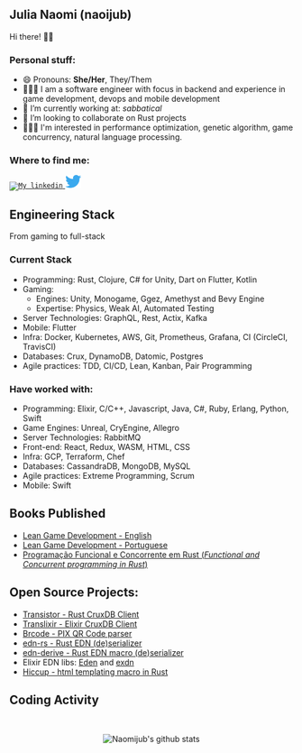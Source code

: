 ## Julia Naomi (naoijub)

Hi there! 👋🏽

### Personal stuff:
- 😄 Pronouns: **She/Her**, They/Them
- 👩🏽‍💻 I am a software engineer with focus in backend and experience in game development, devops and mobile development
- 🔭 I’m currently working at: *sabbatical*
- 👯 I’m looking to collaborate on Rust projects
- 👩🏽‍🎓 I'm interested in performance optimization, genetic algorithm, game concurrency, natural language processing. 

### Where to find me:
<a href="https://www.linkedin.com/in/julia-naomi-boeira-10b80baa/">
  <code><img alt="My linkedin" width="28" src="https://www.flaticon.com/svg/static/icons/svg/1383/1383262.svg" /></code>
</a>

<a href="https://www.twitter.com/naomijub">
  <code><img alt="My twitter" width="28" src="logos/twitter.svg" /></code>
</a>

## Engineering Stack

From gaming to full-stack

### Current Stack
- Programming: Rust, Clojure, C# for Unity, Dart on Flutter, Kotlin
- Gaming: 
  - Engines: Unity, Monogame, Ggez, Amethyst and Bevy Engine
  - Expertise: Physics, Weak AI, Automated Testing
- Server Technologies: GraphQL, Rest, Actix, Kafka
- Mobile: Flutter
- Infra: Docker, Kubernetes, AWS, Git, Prometheus, Grafana, CI (CircleCI, TravisCI)
- Databases: Crux, DynamoDB, Datomic, Postgres
- Agile practices: TDD, CI/CD, Lean, Kanban, Pair Programming

### Have worked with:
- Programming: Elixir, C/C++, Javascript, Java, C#, Ruby, Erlang, Python, Swift
- Game Engines: Unreal, CryEngine, Allegro
- Server Technologies: RabbitMQ
- Front-end: React, Redux, WASM, HTML, CSS
- Infra: GCP, Terraform, Chef
- Databases: CassandraDB, MongoDB, MySQL
- Agile practices: Extreme Programming, Scrum
- Mobile: Swift


## Books Published
- [Lean Game Development - English](https://www.apress.com/gp/book/9781484232156)
- [Lean Game Development - Portuguese](https://www.casadocodigo.com.br/products/livro-lean-game-development)
- [Programação Funcional e Concorrente em Rust (*Functional and Concurrent programming in Rust*)](https://www.casadocodigo.com.br/products/livro-rust-funcional-concorrente)

## Open Source Projects:
- [Transistor - Rust CruxDB Client](https://github.com/naomijub/transistor)
- [Translixir - Elixir CruxDB Client](https://github.com/naomijub/translixir)
- [Brcode - PIX QR Code parser](https://github.com/naomijub/brcode)
- [edn-rs - Rust EDN (de)serializer](https://github.com/naomijub/edn-rs)
- [edn-derive - Rust EDN macro (de)serializer](https://github.com/otaviopace/edn-derive)
- Elixir EDN libs: [Eden](https://github.com/jfacorro/Eden) and [exdn](https://github.com/psfblair/exdn)
- [Hiccup - html templating macro in Rust](https://github.com/naomijub/hiccup)

## Coding Activity

<br/>

<p align="center">
  <img src="https://github-readme-stats.vercel.app/api?username=naomijub&show_icons=true&theme=dracula" alt="Naomijub's github stats" />
</p>

